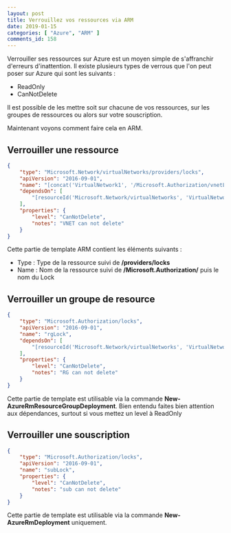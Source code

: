 ```yaml
---
layout: post
title: Verrouillez vos ressources via ARM
date: 2019-01-15
categories: [ "Azure", "ARM" ]
comments_id: 158 
---
```


Verrouiller ses ressources sur Azure est un moyen simple de s'affranchir d'erreurs d'inattention.
Il existe plusieurs types de verrous que l'on peut poser sur Azure qui sont les suivants :

- ReadOnly
- CanNotDelete

Il est possible de les mettre soit sur chacune de vos ressources, sur les groupes de ressources ou alors sur votre souscription.

Maintenant voyons comment faire cela en ARM.

## Verrouiller une ressource

```json
{
    "type": "Microsoft.Network/virtualNetworks/providers/locks",
    "apiVersion": "2016-09-01",
    "name": "[concat('VirtualNetwork1', '/Microsoft.Authorization/vnetLock')]",
    "dependsOn": [
        "[resourceId('Microsoft.Network/virtualNetworks', 'VirtualNetwork1')]"
    ],
    "properties": {
        "level": "CanNotDelete",
        "notes": "VNET can not delete"
    }
}
```

Cette partie de template ARM contient les éléments suivants :

- Type : Type de la ressource suivi de  **/providers/locks**
- Name : Nom de la ressource suivi de **/Microsoft.Authorization/** puis le nom du Lock

## Verrouiller un groupe de resource

```json
{
    "type": "Microsoft.Authorization/locks",
    "apiVersion": "2016-09-01",
    "name": "rgLock",
    "dependsOn": [
        "[resourceId('Microsoft.Network/virtualNetworks', 'VirtualNetwork1')]"
    ],
    "properties": {
        "level": "CanNotDelete",
        "notes": "RG can not delete"
    }
}
```

Cette partie de template est utilisable via la commande **New-AzureRmResourceGroupDeployment**.
Bien entendu faites bien attention aux dépendances, surtout si vous mettez un level à ReadOnly

## Verrouiller une souscription

```json
{
    "type": "Microsoft.Authorization/locks",
    "apiVersion": "2016-09-01",
    "name": "subLock",
    "properties": {
        "level": "CanNotDelete",
        "notes": "sub can not delete"
    }
}
```

Cette partie de template est utilisable via la commande **New-AzureRmDeployment** uniquement.
